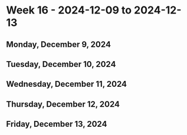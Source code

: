 # Week 16 - 2024-12-09 to 2024-12-13

## Monday, December 9, 2024

## Tuesday, December 10, 2024

## Wednesday, December 11, 2024

## Thursday, December 12, 2024

## Friday, December 13, 2024
